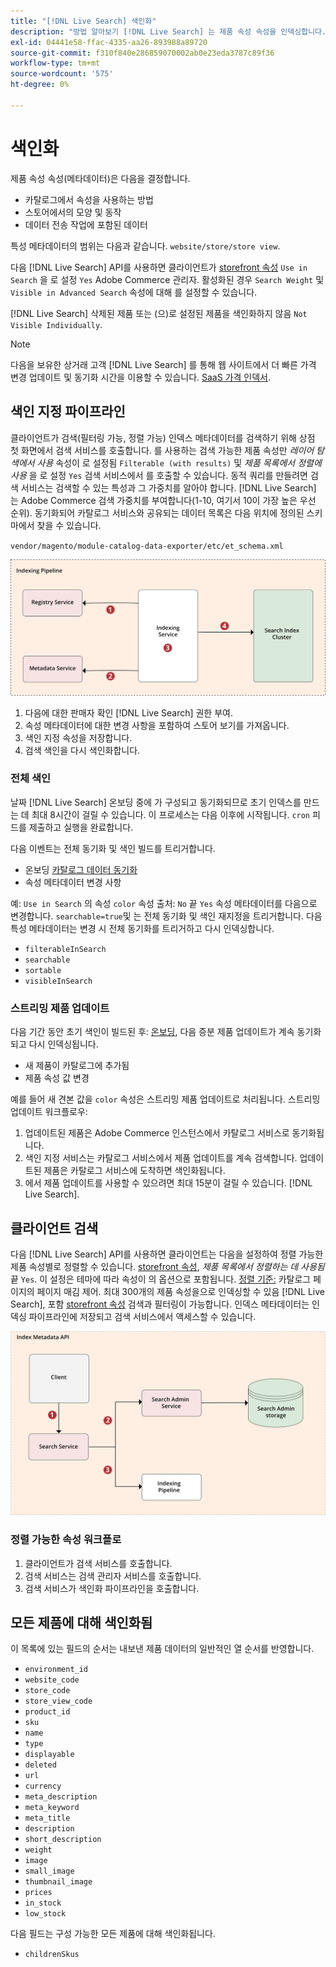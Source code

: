 ```yaml
---
title: "[!DNL Live Search] 색인화"
description: "방법 알아보기 [!DNL Live Search] 는 제품 속성 속성을 인덱싱합니다."
exl-id: 04441e58-ffac-4335-aa26-893988a89720
source-git-commit: f310f840e286859070002ab0e23eda3787c89f36
workflow-type: tm+mt
source-wordcount: '575'
ht-degree: 0%

---
```


# 색인화

제품 속성 속성(메타데이터)은 다음을 결정합니다.

* 카탈로그에서 속성을 사용하는 방법
* 스토어에서의 모양 및 동작
* 데이터 전송 작업에 포함된 데이터

특성 메타데이터의 범위는 다음과 같습니다. `website/store/store view`.

다음 [!DNL Live Search] API를 사용하면 클라이언트가 [storefront 속성](https://experienceleague.adobe.com/docs/commerce-admin/catalog/product-attributes/product-attributes.html) `Use in Search` 을 로 설정 `Yes` Adobe Commerce 관리자. 활성화된 경우 `Search Weight` 및 `Visible in Advanced Search` 속성에 대해 를 설정할 수 있습니다.

[!DNL Live Search] 삭제된 제품 또는 (으)로 설정된 제품을 색인화하지 않음 `Not Visible Individually`.

>[!NOTE]
>
> 다음을 보유한 상거래 고객 [!DNL Live Search] 를 통해 웹 사이트에서 더 빠른 가격 변경 업데이트 및 동기화 시간을 이용할 수 있습니다. [SaaS 가격 인덱서](../price-index/index.md).

## 색인 지정 파이프라인

클라이언트가 검색(필터링 가능, 정렬 가능) 인덱스 메타데이터를 검색하기 위해 상점 첫 화면에서 검색 서비스를 호출합니다. 를 사용하는 검색 가능한 제품 속성만 *레이어 탐색에서 사용* 속성이 로 설정됨 `Filterable (with results)` 및 *제품 목록에서 정렬에 사용* 을 로 설정 `Yes` 검색 서비스에서 를 호출할 수 있습니다.
동적 쿼리를 만들려면 검색 서비스는 검색할 수 있는 특성과 그 가중치를 알아야 합니다. [!DNL Live Search] 는 Adobe Commerce 검색 가중치를 부여합니다(1-10, 여기서 10이 가장 높은 우선 순위). 동기화되어 카탈로그 서비스와 공유되는 데이터 목록은 다음 위치에 정의된 스키마에서 찾을 수 있습니다.

`vendor/magento/module-catalog-data-exporter/etc/et_schema.xml`

![[!DNL Live Search] 색인화 클라이언트 검색 다이어그램](assets/indexing-pipeline.svg)

1. 다음에 대한 판매자 확인 [!DNL Live Search] 권한 부여.
1. 속성 메타데이터에 대한 변경 사항을 포함하여 스토어 보기를 가져옵니다.
1. 색인 지정 속성을 저장합니다.
1. 검색 색인을 다시 색인화합니다.

### 전체 색인

날짜 [!DNL Live Search] 온보딩 중에 가 구성되고 동기화되므로 초기 인덱스를 만드는 데 최대 8시간이 걸릴 수 있습니다. 이 프로세스는 다음 이후에 시작됩니다. `cron` 피드를 제출하고 실행을 완료합니다.

다음 이벤트는 전체 동기화 및 색인 빌드를 트리거합니다.

* 온보딩 [카탈로그 데이터 동기화](install.md#synchronize-catalog-data)
* 속성 메타데이터 변경 사항

예: `Use in Search` 의 속성 `color` 속성 출처: `No` 끝 `Yes` 속성 메타데이터를 다음으로 변경합니다. `searchable=true`및 는 전체 동기화 및 색인 재지정을 트리거합니다. 다음 특성 메타데이터는 변경 시 전체 동기화를 트리거하고 다시 인덱싱합니다.

* `filterableInSearch`
* `searchable`
* `sortable`
* `visibleInSearch`

### 스트리밍 제품 업데이트

다음 기간 동안 초기 색인이 빌드된 후: [온보딩](install.md#synchronize-catalog-data), 다음 증분 제품 업데이트가 계속 동기화되고 다시 인덱싱됩니다.

* 새 제품이 카탈로그에 추가됨
* 제품 속성 값 변경

예를 들어 새 견본 값을 `color` 속성은 스트리밍 제품 업데이트로 처리됩니다.
스트리밍 업데이트 워크플로우:

1. 업데이트된 제품은 Adobe Commerce 인스턴스에서 카탈로그 서비스로 동기화됩니다.
1. 색인 지정 서비스는 카탈로그 서비스에서 제품 업데이트를 계속 검색합니다. 업데이트된 제품은 카탈로그 서비스에 도착하면 색인화됩니다.
1. 에서 제품 업데이트를 사용할 수 있으려면 최대 15분이 걸릴 수 있습니다. [!DNL Live Search].

## 클라이언트 검색

다음 [!DNL Live Search] API를 사용하면 클라이언트는 다음을 설정하여 정렬 가능한 제품 속성별로 정렬할 수 있습니다. [storefront 속성](https://experienceleague.adobe.com/docs/commerce-admin/catalog/product-attributes/product-attributes.html), *제품 목록에서 정렬하는 데 사용됨* 끝 `Yes`. 이 설정은 테마에 따라 속성이 의 옵션으로 포함됩니다. [정렬 기준:](https://experienceleague.adobe.com/docs/commerce-admin/catalog/catalog/navigation/navigation.html) 카탈로그 페이지의 페이지 매김 제어. 최대 300개의 제품 속성을으로 인덱싱할 수 있음 [!DNL Live Search], 포함 [storefront 속성](https://experienceleague.adobe.com/docs/commerce-admin/catalog/product-attributes/product-attributes.html) 검색과 필터링이 가능합니다.
인덱스 메타데이터는 인덱싱 파이프라인에 저장되고 검색 서비스에서 액세스할 수 있습니다.

![[!DNL Live Search] 인덱스 메타데이터 API 다이어그램](assets/index-metadata-api.svg)

### 정렬 가능한 속성 워크플로

1. 클라이언트가 검색 서비스를 호출합니다.
1. 검색 서비스는 검색 관리자 서비스를 호출합니다.
1. 검색 서비스가 색인화 파이프라인을 호출합니다.

## 모든 제품에 대해 색인화됨

이 목록에 있는 필드의 순서는 내보낸 제품 데이터의 일반적인 열 순서를 반영합니다.

* `environment_id`
* `website_code`
* `store_code`
* `store_view_code`
* `product_id`
* `sku`
* `name`
* `type`
* `displayable`
* `deleted`
* `url`
* `currency`
* `meta_description`
* `meta_keyword`
* `meta_title`
* `description`
* `short_description`
* `weight`
* `image`
* `small_image`
* `thumbnail_image`
* `prices`
* `in_stock`
* `low_stock`

다음 필드는 구성 가능한 모든 제품에 대해 색인화됩니다.

* `childrenSkus`
